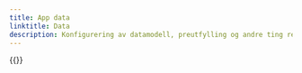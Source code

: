 ```yaml
---
title: App data
linktitle: Data
description: Konfigurering av datamodell, preutfylling og andre ting relatert til data i en app.
---
```


{{<children>}}
